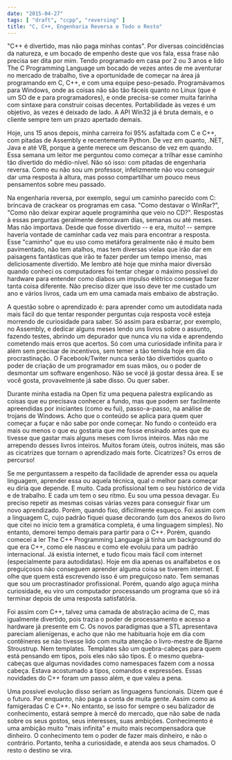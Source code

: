 ```yaml
---
date: "2015-04-27"
tags: [ "draft", "ccpp", "reversing" ]
title: "C, C++, Engenharia Reversa e Todo o Resto"
---
```

"C++ é divertido, mas não paga minhas contas". Por diversas coincidências da natureza, e um bocado de empenho deste que vos fala, essa frase não precisa ser dita por mim. Tendo programado em casa por 2 ou 3 anos e lido The C Programming Language um bocado de vezes antes de me aventurar no mercado de trabalho, tive a oportunidade de começar na área já programando em C, C++, e com uma equipe peso-pesado. Programávamos para Windows, onde as coisas não são tão fáceis quanto no Linux (que é um SO de e para programadores), e onde precisa-se comer muita farinha com sintaxe para construir coisas decentes. Portabilidade às vezes é um objetivo, às vezes é deixado de lado. A API Win32 já é bruta demais, e o cliente sempre tem um prazo apertado demais.

Hoje, uns 15 anos depois, minha carreira foi 95% asfaltada com C e C++, com pitadas de Assembly e recentemente Python. De vez em quanto, .NET, Java e até VB, porque a gente merece um descanso de vez em quando. Essa semana um leitor me perguntou como começar a trilhar esse caminho tão divertido do médio-nível. Não só isso: com pitadas de engenharia reversa. Como eu não sou um professor, infelizmente não vou conseguir dar uma resposta à altura, mas posso compartilhar um pouco meus pensamentos sobre meu passado.

Na engenharia reversa, por exemplo, segui um caminho parecido com C: brincava de crackear os programas em casa. "Como destavar o WinRar?", "Como não deixar expirar aquele programinha que veio no CD?". Respostas à essas perguntas geralmente demoravam dias, semanas ou até meses. Mas não importava. Desde que fosse divertido -- e era, muito! -- sempre haveria vontade de caminhar cada vez mais para encontrar a resposta. Esse "caminho" que eu uso como metáfora geralmente não é muito bem pavimentado, não tem atalhos, mas tem diversas vielas que irão dar em paisagens fantásticas que irão te fazer perder um tempo imenso, mas deliciosamente divertido. Me lembro até hoje que minha maior diversão quando conheci os computadores foi tentar chegar o máximo possível do hardware para entender como diabos um impulso elétrico consegue fazer tanta coisa diferente. Não preciso dizer que isso deve ter me custado um ano e vários livros, cada um em uma camada mais embaixo de abstração.

A questão sobre o aprendizado é: para aprender como um autodidata nada mais fácil do que tentar responder perguntas cuja resposta você esteja morrendo de curiosidade para saber. Só assim para esbarrar, por exemplo, no Assembly, e dedicar alguns meses lendo uns livros sobre o assunto, fazendo testes, abrindo um depurador que nunca viu na vida e aprendendo cometendo mais erros que acertos. Só com uma curiosidade infinita para ir além sem precisar de incentivos, sem temer a tão temida hoje em dia procrastinação. O Facebook/Twiter nunca serão tão divertidos quanto o poder de criação de um programador em suas mãos, ou o poder de desmontar um software engenhoso. Não se você já gostar dessa área. E se você gosta, provavelmente já sabe disso. Ou quer saber.

Durante minha estadia na Open fiz uma pequena palestra explicando as coisas que eu precisava conhecer a fundo, mas que podem ser facilmente apreendidas por iniciantes (como eu fui), passo-a-passo, na análise de trojans de Windows. Acho que o conteúdo se aplica para quem quer começar a fuçar e não sabe por onde começar. No fundo o conteúdo era mais ou menos o que eu gostaria que me fosse ensinado antes que eu tivesse que gastar mais alguns meses com livros inteiros. Mas não me arrependo desses livros inteiros. Muitos foram úteis, outros inúteis, mas são as cicatrizes que tornam o aprendizado mais forte. Cicatrizes? Os erros de percurso!

Se me perguntassem a respeito da facilidade de aprender essa ou aquela linguagem, aprender essa ou aquela técnica, qual o melhor para começar eu diria que depende. E muito. Cada profissional tem o seu histórico de vida e de trabalho. E cada um tem o seu ritmo. Eu sou uma pessoa devagar. Eu preciso repetir as mesmas coisas várias vezes para conseguir fixar um novo aprendizado. Porém, quando fixo, dificilmente esqueço. Foi assim com a linguagem C, cujo padrão fiquei quase decorando (um dos anexos do livro que citei no início tem a gramática completa, é uma linguagem simples). No entanto, demorei tempo demais para partir para o C++. Porém, quando comecei a ler The C++ Programming Language já tinha um background do que era C++, como ele nasceu e como ele evoluiu para um padrão internacional. Já existia internet, e tudo ficou mais fácil com internet (especialmente para autodidatas). Hoje em dia apenas os analfabetos e os preguiçosos não conseguem aprender alguma coisa se tiverem internet. E olhe que quem está escrevendo isso é um preguiçoso nato. Tem semanas que sou um procrastinador profissional. Porém, quando algo aguça minha curiosidade, eu viro um computador processando um programa que só irá terminar depois de uma resposta satisfatória.

Foi assim com C++, talvez uma camada de abstração acima de C, mas igualmente divertido, pois trazia o poder de processamento e acesso a hardware já presente em C. Os novos paradigmas que a STL apresentava pareciam alienígenas, e acho que não me habituaria hoje em dia com contêineres se não tivesse lido com muita atenção o livro-mestre de Bjarne Stroustrup. Nem templates. Templates são um quebra-cabeças para quem está pensando em tipos, pois eles não são tipos. É o mesmo quebra-cabeças que algumas novidades como namespaces fazem com a nossa cabeça. Estava acostumado a tipos, comandos e expressões. Essas novidades do C++ foram um passo além, e que valeu a pena.

Uma possível evolução disso seriam as linguagens funcionais. Dizem que é o futuro. Por enquanto, não paga a conta de muita gente. Assim como as famigeradas C e C++. No entanto, se isso for sempre o seu balizador de conhecimento, estará sempre à mercê do mercado, que não sabe de nada sobre os seus gostos, seus interesses, suas ambições. Conhecimento é uma ambição muito "mais infinita" e muito mais recompensadora que dinheiro. O conhecimento tem o poder de fazer mais dinheiro, e não o contrário. Portanto, tenha a curiosidade, e atenda aos seus chamados. O resto o destino se vira.
